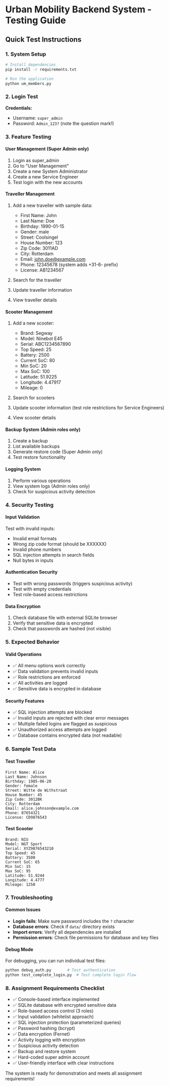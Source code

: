 # Urban Mobility Backend System - Testing Guide

## Quick Test Instructions

### 1. System Setup
```bash
# Install dependencies
pip install -r requirements.txt

# Run the application
python um_members.py
```

### 2. Login Test
**Credentials:**
- Username: `super_admin`
- Password: `Admin_123?` (note the question mark!)

### 3. Feature Testing

#### User Management (Super Admin only)
1. Login as super_admin
2. Go to "User Management"
3. Create a new System Administrator
4. Create a new Service Engineer
5. Test login with the new accounts

#### Traveller Management
1. Add a new traveller with sample data:
   - First Name: John
   - Last Name: Doe  
   - Birthday: 1990-01-15
   - Gender: male
   - Street: Coolsingel
   - House Number: 123
   - Zip Code: 3011AD
   - City: Rotterdam
   - Email: john.doe@example.com
   - Phone: 12345678 (system adds +31-6- prefix)
   - License: AB1234567

2. Search for the traveller
3. Update traveller information
4. View traveller details

#### Scooter Management
1. Add a new scooter:
   - Brand: Segway
   - Model: Ninebot E45
   - Serial: ABC1234567890
   - Top Speed: 25
   - Battery: 2500
   - Current SoC: 80
   - Min SoC: 20
   - Max SoC: 100
   - Latitude: 51.9225
   - Longitude: 4.47917
   - Mileage: 0

2. Search for scooters
3. Update scooter information (test role restrictions for Service Engineers)
4. View scooter details

#### Backup System (Admin roles only)
1. Create a backup
2. List available backups
3. Generate restore code (Super Admin only)
4. Test restore functionality

#### Logging System
1. Perform various operations
2. View system logs (Admin roles only)
3. Check for suspicious activity detection

### 4. Security Testing

#### Input Validation
Test with invalid inputs:
- Invalid email formats
- Wrong zip code format (should be XXXXXX)
- Invalid phone numbers
- SQL injection attempts in search fields
- Null bytes in inputs

#### Authentication Security
- Test with wrong passwords (triggers suspicious activity)
- Test with empty credentials
- Test role-based access restrictions

#### Data Encryption
1. Check database file with external SQLite browser
2. Verify that sensitive data is encrypted
3. Check that passwords are hashed (not visible)

### 5. Expected Behavior

#### Valid Operations
- ✅ All menu options work correctly
- ✅ Data validation prevents invalid inputs
- ✅ Role restrictions are enforced
- ✅ All activities are logged
- ✅ Sensitive data is encrypted in database

#### Security Features
- ✅ SQL injection attempts are blocked
- ✅ Invalid inputs are rejected with clear error messages
- ✅ Multiple failed logins are flagged as suspicious
- ✅ Unauthorized access attempts are logged
- ✅ Database contains encrypted data (not readable)

### 6. Sample Test Data

#### Test Traveller
```
First Name: Alice
Last Name: Johnson
Birthday: 1985-06-20
Gender: female
Street: Witte de Withstraat
House Number: 45
Zip Code: 3012BK
City: Rotterdam
Email: alice.johnson@example.com
Phone: 87654321
License: CD9876543
```

#### Test Scooter
```
Brand: NIU
Model: NGT Sport
Serial: XYZ9876543210
Top Speed: 45
Battery: 3500
Current SoC: 65
Min SoC: 15
Max SoC: 95
Latitude: 51.9244
Longitude: 4.4777
Mileage: 1250
```

### 7. Troubleshooting

#### Common Issues
- **Login fails**: Make sure password includes the `?` character
- **Database errors**: Check if `data/` directory exists
- **Import errors**: Verify all dependencies are installed
- **Permission errors**: Check file permissions for database and key files

#### Debug Mode
For debugging, you can run individual test files:
```bash
python debug_auth.py       # Test authentication
python test_complete_login.py  # Test complete login flow
```

### 8. Assignment Requirements Checklist

- ✅ Console-based interface implemented
- ✅ SQLite database with encrypted sensitive data
- ✅ Role-based access control (3 roles)
- ✅ Input validation (whitelist approach)
- ✅ SQL injection protection (parameterized queries)
- ✅ Password hashing (bcrypt)
- ✅ Data encryption (Fernet)
- ✅ Activity logging with encryption
- ✅ Suspicious activity detection
- ✅ Backup and restore system
- ✅ Hard-coded super admin account
- ✅ User-friendly interface with clear instructions

The system is ready for demonstration and meets all assignment requirements!
